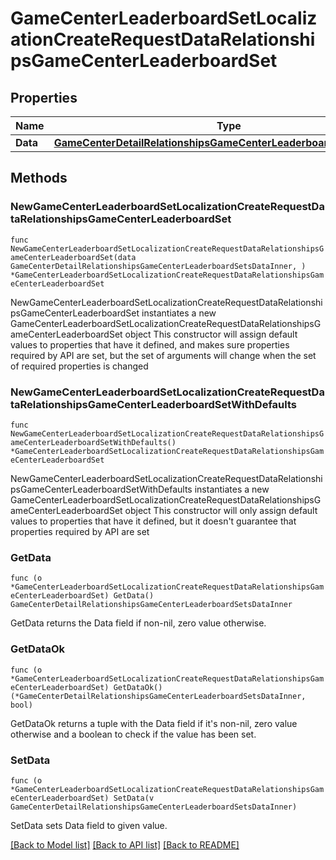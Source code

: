 # GameCenterLeaderboardSetLocalizationCreateRequestDataRelationshipsGameCenterLeaderboardSet

## Properties

Name | Type | Description | Notes
------------ | ------------- | ------------- | -------------
**Data** | [**GameCenterDetailRelationshipsGameCenterLeaderboardSetsDataInner**](GameCenterDetailRelationshipsGameCenterLeaderboardSetsDataInner.md) |  | 

## Methods

### NewGameCenterLeaderboardSetLocalizationCreateRequestDataRelationshipsGameCenterLeaderboardSet

`func NewGameCenterLeaderboardSetLocalizationCreateRequestDataRelationshipsGameCenterLeaderboardSet(data GameCenterDetailRelationshipsGameCenterLeaderboardSetsDataInner, ) *GameCenterLeaderboardSetLocalizationCreateRequestDataRelationshipsGameCenterLeaderboardSet`

NewGameCenterLeaderboardSetLocalizationCreateRequestDataRelationshipsGameCenterLeaderboardSet instantiates a new GameCenterLeaderboardSetLocalizationCreateRequestDataRelationshipsGameCenterLeaderboardSet object
This constructor will assign default values to properties that have it defined,
and makes sure properties required by API are set, but the set of arguments
will change when the set of required properties is changed

### NewGameCenterLeaderboardSetLocalizationCreateRequestDataRelationshipsGameCenterLeaderboardSetWithDefaults

`func NewGameCenterLeaderboardSetLocalizationCreateRequestDataRelationshipsGameCenterLeaderboardSetWithDefaults() *GameCenterLeaderboardSetLocalizationCreateRequestDataRelationshipsGameCenterLeaderboardSet`

NewGameCenterLeaderboardSetLocalizationCreateRequestDataRelationshipsGameCenterLeaderboardSetWithDefaults instantiates a new GameCenterLeaderboardSetLocalizationCreateRequestDataRelationshipsGameCenterLeaderboardSet object
This constructor will only assign default values to properties that have it defined,
but it doesn't guarantee that properties required by API are set

### GetData

`func (o *GameCenterLeaderboardSetLocalizationCreateRequestDataRelationshipsGameCenterLeaderboardSet) GetData() GameCenterDetailRelationshipsGameCenterLeaderboardSetsDataInner`

GetData returns the Data field if non-nil, zero value otherwise.

### GetDataOk

`func (o *GameCenterLeaderboardSetLocalizationCreateRequestDataRelationshipsGameCenterLeaderboardSet) GetDataOk() (*GameCenterDetailRelationshipsGameCenterLeaderboardSetsDataInner, bool)`

GetDataOk returns a tuple with the Data field if it's non-nil, zero value otherwise
and a boolean to check if the value has been set.

### SetData

`func (o *GameCenterLeaderboardSetLocalizationCreateRequestDataRelationshipsGameCenterLeaderboardSet) SetData(v GameCenterDetailRelationshipsGameCenterLeaderboardSetsDataInner)`

SetData sets Data field to given value.



[[Back to Model list]](../README.md#documentation-for-models) [[Back to API list]](../README.md#documentation-for-api-endpoints) [[Back to README]](../README.md)


